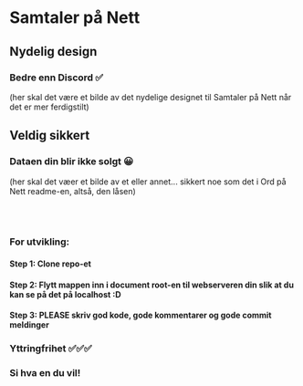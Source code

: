# Samtaler på Nett
## Nydelig design
### Bedre enn Discord ✅
(her skal det være et bilde av det nydelige designet til Samtaler på Nett når det er mer ferdigstilt)

## Veldig sikkert
### Dataen din blir ikke solgt 😀
(her skal det væer et bilde av et eller annet... sikkert noe som det i Ord på Nett readme-en, altså, den låsen)

<br> <br>

### For utvikling:
#### Step 1: Clone repo-et
#### Step 2: Flytt mappen inn i document root-en til webserveren din slik at du kan se på det på localhost :D
#### Step 3: PLEASE skriv god kode, gode kommentarer og gode commit meldinger

### Yttringfrihet ✅✅✅
### Si hva en du vil!